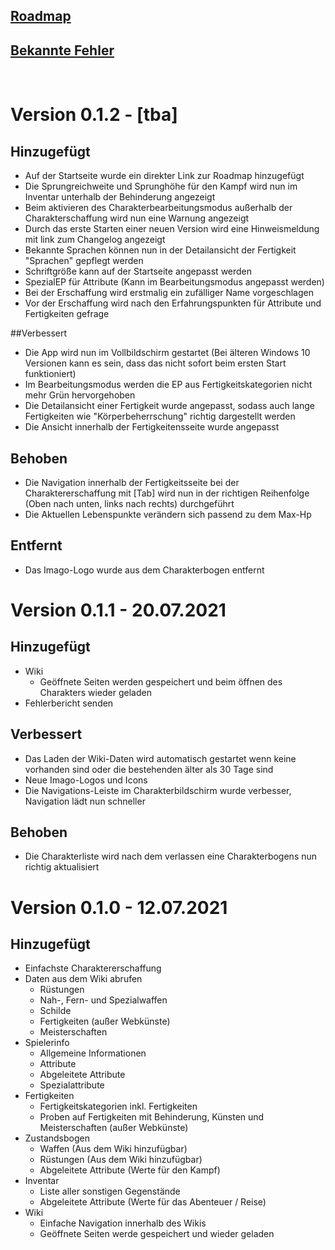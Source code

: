 ## [Roadmap](https://github.com/christophergoltz/imago-app/blob/develop/ROADMAP.md)
## [Bekannte Fehler](https://github.com/christophergoltz/imago-app/issues?q=is%3Aissue+is%3Aopen+label%3Abug)

<br/>

# Version 0.1.2 - [tba]
## Hinzugefügt
- Auf der Startseite wurde ein direkter Link zur Roadmap hinzugefügt
- Die Sprungreichweite und Sprunghöhe für den Kampf wird nun im Inventar unterhalb der Behinderung angezeigt
- Beim aktivieren des Charakterbearbeitungsmodus außerhalb der Charakterschaffung wird nun eine Warnung angezeigt
- Durch das erste Starten einer neuen Version wird eine Hinweismeldung mit link zum Changelog angezeigt
- Bekannte Sprachen können nun in der Detailansicht der Fertigkeit "Sprachen" gepflegt werden
- Schriftgröße kann auf der Startseite angepasst werden
- SpezialEP für Attribute (Kann im Bearbeitungsmodus angepasst werden)
- Bei der Erschaffung wird erstmalig ein zufälliger Name vorgeschlagen
- Vor der Erschaffung wird nach den Erfahrungspunkten für Attribute und Fertigkeiten gefrage

##Verbessert
- Die App wird nun im Vollbildschirm gestartet (Bei älteren Windows 10 Versionen kann es sein, dass das nicht sofort beim ersten Start funktioniert)
- Im Bearbeitungsmodus werden die EP aus Fertigkeitskategorien nicht mehr Grün hervorgehoben
- Die Detailansicht einer Fertigkeit wurde angepasst, sodass auch lange Fertigkeiten wie "Körperbeherrschung" richtig dargestellt werden
- Die Ansicht innerhalb der Fertigkeitensseite wurde angepasst

## Behoben
- Die Navigation innerhalb der Fertigkeitsseite bei der Charaktererschaffung mit [Tab] wird nun in der richtigen Reihenfolge (Oben nach unten, links nach rechts) durchgeführt
- Die Aktuellen Lebenspunkte verändern sich passend zu dem Max-Hp

## Entfernt
- Das Imago-Logo wurde aus dem Charakterbogen entfernt

# Version 0.1.1 - 20.07.2021
## Hinzugefügt
- Wiki
    - Geöffnete Seiten werden gespeichert und beim öffnen des Charakters wieder geladen
- Fehlerbericht senden

## Verbessert
- Das Laden der Wiki-Daten wird automatisch gestartet wenn keine vorhanden sind oder die bestehenden älter als 30 Tage sind
- Neue Imago-Logos und Icons
- Die Navigations-Leiste im Charakterbildschirm wurde verbesser, Navigation lädt nun schneller

## Behoben
- Die Charakterliste wird nach dem verlassen eine Charakterbogens nun richtig aktualisiert

# Version 0.1.0 - 12.07.2021
## Hinzugefügt
- Einfachste Charaktererschaffung
- Daten aus dem Wiki abrufen
    - Rüstungen
    - Nah-, Fern- und Spezialwaffen
    - Schilde
    - Fertigkeiten (außer Webkünste)
    - Meisterschaften
- Spielerinfo
    - Allgemeine Informationen
    - Attribute
    - Abgeleitete Attribute
    - Spezialattribute
- Fertigkeiten
    - Fertigkeitskategorien inkl. Fertigkeiten
    - Proben auf Fertigkeiten mit Behinderung, Künsten und Meisterschaften (außer Webkünste)
- Zustandsbogen
    - Waffen (Aus dem Wiki hinzufügbar)
    - Rüstungen (Aus dem Wiki hinzufügbar)
    - Abgeleitete Attribute (Werte für den Kampf)
- Inventar
    - Liste aller sonstigen Gegenstände
    - Abgeleitete Attribute (Werte für das Abenteuer / Reise)
- Wiki
    - Einfache Navigation innerhalb des Wikis
    - Geöffnete Seiten werde gespeichert und wieder geladen
